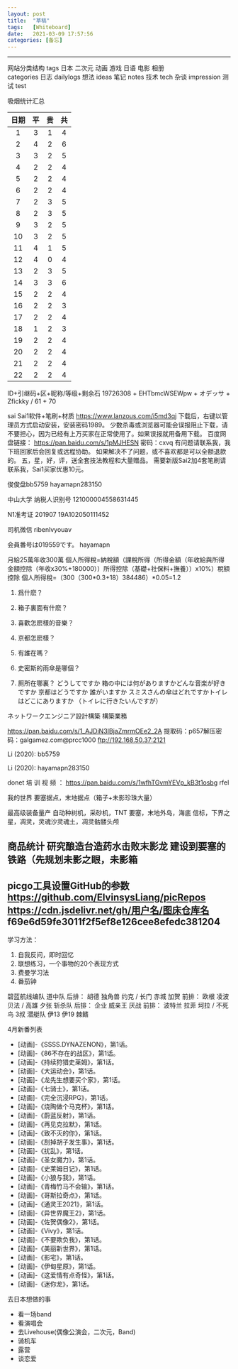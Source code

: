 ```yaml
---
layout: post
title:  "草稿"
tags:   [Whiteboard]
date:   2021-03-09 17:57:56
categories: [备忘]
---
```



---
网站分类结构
tags
    日本  二次元 动画  游戏  日语  电影  相册  
categories
    日志  dailylogs
    想法  ideas
    笔记  notes
    技术  tech
    杂谈  impression
    测试  test

吸烟统计汇总  

| 日期 | 平 | 贵 | 共 |
|:--:|:--:|:--:|:--:|
| 1  | 3  | 1  | 4 |
| 2  | 4  | 2  | 6 |
| 3  | 3  | 2  | 5 |
| 4  | 2  | 2  | 4 |
| 5  | 2  | 2  | 4 |
| 6  | 2  | 2  | 4 |
| 7  | 2  | 3  | 5 |
| 8  | 2  | 3  | 5 |
| 9  | 3  | 2  | 5 |
| 10 | 3  | 2  | 5 |
| 11 | 4  | 1  | 5 |
| 12 | 4  | 0  | 4 |
| 13 | 2  | 3  | 5 |
| 14 | 3  | 3  | 6 |
| 15 | 2  | 2  | 4 |
| 16 | 2  | 2  | 3 |
| 17 | 2  | 2  | 4 |
| 18 | 1  | 2  | 3 |
| 19 | 2  | 2  | 4 |
| 20 | 2  | 2  | 4 |
| 21 | 2  | 2  | 4 |
| 22 | 2  | 2  | 4 |


ID+引继码+区+昵称/等级+剩余石 19726308 + EHTbmcWSEWpw + オデッサ + Zfickky / 61 + 70

sai
Sai1软件+笔刷+材质 https://www.lanzous.com/i5md3qj 下载后，右键以管理员方式启动安装，安装密码1989。
少数杀毒或浏览器可能会误报阻止下载，请不要担心，因为已经有上万买家在正常使用了。如果误报就用备用下载。
百度网盘链接： https://pan.baidu.com/s/1pMJHESN  密码：cxvq  有问题请联系我，我下班回家后会回复或远程协助。
如果解决不了问题，或不喜欢都是可以全额退款的。  五，星，好，评，送全套技法教程和大量赠品。
需要新版Sai2加4套笔刷请联系我，Sai1买家优惠10元。


俊俊盘bb5759
hayamapn283150

中山大学
纳税人识别号 121000004558631445

N1准考证 201907 19A102050111452

司机微信 ribenlvyouav

会員番号は019559です。
hayamapn

月給25萬年收300萬
個人所得稅=納稅額（課稅所得（所得金額（年收­給與所得金額控除（年收x30%+180000））­所得控除（基礎+社保料+撫養））x10%）­稅額控除 個人所得稅=（300­（300*0.3+18）­38­44­86）*0.05=1.2

1.	爲什麽？
2.	箱子裏面有什麽？

3.	喜歡怎麽樣的音樂？
4.	京都怎麽樣？
5.	有誰在嗎？
6.	史密斯的雨傘是哪個？
7.	厠所在哪裏？ どうしてですか
箱の中には何がありますかどんな音楽が好きですか 京都はどうですか
誰がいますか
スミスさんの傘はどれですかトイレはどこにありますか
（トイレに行きたいんですが）

ネットワークエンジニア設計構築
構築業務

https://pan.baidu.com/s/1_AJDiN3IBjaZmrmOEe2_2A
提取码：p657解压密码：galgamez.com@prcc1000 ftp://192.168.50.37:2121

Li (2020):
bb5759


Li (2020):
hayamapn283150

donet 培 训 视 频 ： https://pan.baidu.com/s/1wfhTGvmY­EVp_kB3t1osbg rfel

我的世界
要塞据点，末地据点（箱子+未影珍珠大量）

最高级装备量产
自动种树机，采砂机，TNT 要塞，末地外岛，海底
信标，下界之星，凋灵，灵魂沙灵魂土，凋灵骷髅头颅

商品统计
研究酿造台造药水击败末影龙
建设到要塞的铁路（先规划未影之眼，未影箱
---
picgo工具设置GitHub的参数
https://github.com/ElvinsysLiang/picRepos
https://cdn.jsdelivr.net/gh/用户名/图床仓库名
f69e6d59fe3011f2f5ef8e126cee8efedc381204
---
学习方法：
1. 自我反问，即时回忆
2. 联想练习，一个事物的20个表现方式
3. 费曼学习法
4. 番茄钟

碧蓝航线编队
道中队
后排： 胡德  独角兽 约克  /  长门  赤城  加贺
前排： 欧根  凌波   贝法  /  高雄  夕张
斩杀队
后排： 企业  威亲王 厌战
前排： 波特兰 拉菲  坷拉  /  不死鸟 3叔
潜艇队
伊13 伊19 棘鳍

4月新番列表
- [动画]-《SSSS.DYNAZENON》，第1话。
- [动画]-《86不存在的战区》，第1话。
- [动画]-《持续狩猎史莱姆》，第1话。
- [动画]-《大运动会》，第1话。
- [动画]-《龙先生想要买个家》，第1话。
- [动画]-《七骑士》，第1话。
- [动画]-《完全沉浸RPG》，第1话。
- [动画]-《烧陶做个马克杯》，第1话。
- [动画]-《蔚蓝反射》，第1话。
- [动画]-《再见克拉默》，第1话。
- [动画]-《致不灭的你》，第1话。
- [动画]-《刮掉胡子发生事》，第1话。
- [动画]-《扰乱》，第1话。
- [动画]-《圣女魔力》，第1话。
- [动画]-《史莱姆日记》，第1话。
- [动画]-《小狼与我》，第1话。
- [动画]-《青梅竹马不会输》，第1话。
- [动画]-《哥斯拉奇点》，第1话。
- [动画]-《通灵王2021》，第1话。
- [动画]-《异世界魔王2》，第1话。
- [动画]-《佐贺偶像2》，第1话。
- [动画]-《Vivy》，第1话。
- [动画]-《不要欺负我》，第1话。
- [动画]-《美丽新世界》，第1话。
- [动画]-《影宅》，第1话。
- [动画]-《伊甸星原》，第1话。
- [动画]-《这爱情有点奇怪》，第1话。
- [动画]-《迷你龙》，第1话。

去日本想做的事
- 看一场band
- 看演唱会
- 去Livehouse(偶像公演会，二次元，Band)
- 骑机车
- 露营
- 谈恋爱

